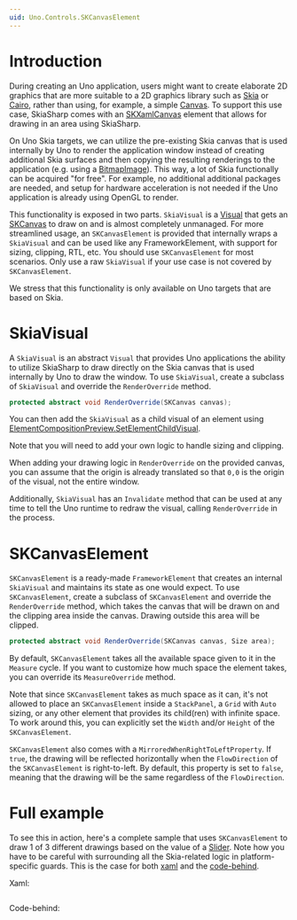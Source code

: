 ```yaml
---
uid: Uno.Controls.SKCanvasElement
---
```


# Introduction

During creating an Uno application, users might want to create elaborate 2D graphics that are more suitable to a 2D graphics library such as [Skia](https://skia.org) or [Cairo](https://www.cairographics.org), rather than using, for example, a simple [Canvas](https://learn.microsoft.com/windows/windows-app-sdk/api/winrt/microsoft.ui.xaml.controls.canvas). To support this use case, SkiaSharp comes with an [SKXamlCanvas](https://learn.microsoft.com/dotnet/api/skiasharp.views.windows.skxamlcanvas) element that allows for drawing in an area using SkiaSharp.

On Uno Skia targets, we can utilize the pre-existing Skia canvas that is used internally by Uno to render the application window instead of creating additional Skia surfaces and then copying the resulting renderings to the application (e.g. using a [BitmapImage](https://learn.microsoft.com/windows/windows-app-sdk/api/winrt/microsoft.ui.xaml.media.imaging.bitmapimage)). This way, a lot of Skia functionally can be acquired "for free". For example, no additional additional packages are needed, and setup for hardware acceleration is not needed if the Uno application is already using OpenGL to render.

This functionality is exposed in two parts. `SkiaVisual` is a [Visual](https://learn.microsoft.com/windows/windows-app-sdk/api/winrt/microsoft.ui.composition.visual) that gets an [SKCanvas](https://learn.microsoft.com/dotnet/api/skiasharp.skcanvas) to draw on and is almost completely unmanaged. For more streamlined usage, an `SKCanvasElement` is provided that internally wraps a `SkiaVisual` and can be used like any FrameworkElement, with support for sizing, clipping, RTL, etc. You should use `SKCanvasElement` for most scenarios. Only use a raw `SkiaVisual` if your use case is not covered by `SKCanvasElement`.

We stress that this functionality is only available on Uno targets that are based on Skia.

# SkiaVisual

A `SkiaVisual` is an abstract `Visual` that provides Uno applications the ability to utilize SkiaSharp to draw directly on the Skia canvas that is used internally by Uno to draw the window. To use `SkiaVisual`, create a subclass of `SkiaVisual` and override the `RenderOverride` method.

```csharp
protected abstract void RenderOverride(SKCanvas canvas);
```

You can then add the `SkiaVisual` as a child visual of an element using [ElementCompositionPreview.SetElementChildVisual](https://learn.microsoft.com/windows/windows-app-sdk/api/winrt/microsoft.ui.xaml.hosting.elementcompositionpreview.setelementchildvisual#microsoft-ui-xaml-hosting-elementcompositionpreview-setelementchildvisual(microsoft-ui-xaml-uielement-microsoft-ui-composition-visual)).

Note that you will need to add your own logic to handle sizing and clipping.

When adding your drawing logic in `RenderOverride` on the provided canvas, you can assume that the origin is already translated so that `0,0` is the origin of the visual, not the entire window.

Additionally, `SkiaVisual` has an `Invalidate` method that can be used at any time to tell the Uno runtime to redraw the visual, calling `RenderOverride` in the process.

# SKCanvasElement

`SKCanvasElement` is a ready-made `FrameworkElement` that creates an internal `SkiaVisual` and maintains its state as one would expect. To use `SKCanvasElement`, create a subclass of `SKCanvasElement` and override the `RenderOverride` method, which takes the canvas that will be drawn on and the clipping area inside the canvas. Drawing outside this area will be clipped.

```csharp
protected abstract void RenderOverride(SKCanvas canvas, Size area);
```

By default, `SKCanvasElement` takes all the available space given to it in the `Measure` cycle. If you want to customize how much space the element takes, you can override its `MeasureOverride` method.

Note that since `SKCanvasElement` takes as much space as it can, it's not allowed to place an `SKCanvasElement` inside a `StackPanel`, a `Grid` with `Auto` sizing, or any other element that provides its child(ren) with infinite space. To work around this, you can explicitly set the `Width` and/or `Height` of the `SKCanvasElement`.

`SKCanvasElement` also comes with a `MirroredWhenRightToLeftProperty`. If `true`, the drawing will be reflected horizontally when the `FlowDirection` of the `SKCanvasElement` is right-to-left. By default, this property is set to `false`, meaning that the drawing will be the same regardless of the `FlowDirection`.

# Full example

To see this in action, here's a complete sample that uses `SKCanvasElement` to draw 1 of 3 different drawings based on the value of a [Slider](https://learn.microsoft.com/windows/windows-app-sdk/api/winrt/microsoft.ui.xaml.controls.slider). Note how you have to be careful with surrounding all the Skia-related logic in platform-specific guards. This is the case for both [xaml](platform-specific-xaml) and the [code-behind](platform-specific-csharp).

Xaml:
```xaml
```

Code-behind:
```csharp

```
